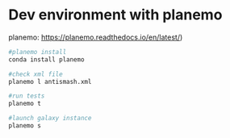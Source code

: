# Dev environment with planemo
planemo: https://planemo.readthedocs.io/en/latest/)

```bash
#planemo install
conda install planemo

#check xml file
planemo l antismash.xml

#run tests
planemo t

#launch galaxy instance
planemo s
```
